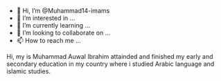 - 👋 Hi, I’m @Muhammad14-imams
- 👀 I’m interested in ...
- 🌱 I’m currently learning ...
- 💞️ I’m looking to collaborate on ...
- 📫 How to reach me ...

<!---
Muhammad14-imams/Muhammad14-imams is a ✨ special ✨ repository because its `README.md` (this file) appears on your GitHub profile.
You can click the Preview link to take a look at your changes.
--->Hi, my is Muhammad Auwal Ibrahim attainded and finished my early and secondary education in my country where i studied Arabic language and islamic studies.

